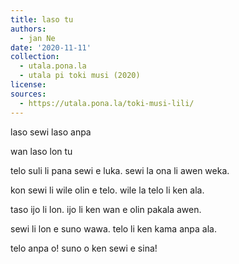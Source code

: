 ```yaml
---
title: laso tu
authors:
  - jan Ne
date: '2020-11-11'
collection:
  - utala.pona.la
  - utala pi toki musi (2020)
license:
sources:
  - https://utala.pona.la/toki-musi-lili/
---
```


laso sewi
laso anpa

wan laso
lon tu

telo suli li pana sewi e luka.
sewi la ona li awen weka.

kon sewi li wile olin e telo.
wile la telo li ken ala.

taso ijo li lon. ijo li ken
wan e olin pakala awen.

sewi li lon e suno wawa.
telo li ken kama anpa ala.

telo anpa o!
suno o ken sewi e sina!
